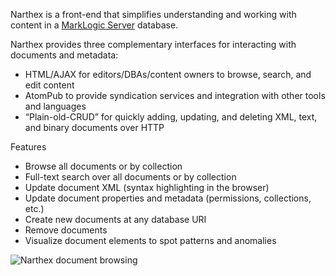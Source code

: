 Narthex is a front-end that simplifies understanding and working with content in a [MarkLogic Server](http://www.marklogic.com/product/marklogic-server.html) database.

Narthex provides three complementary interfaces for interacting with documents and metadata:

*  HTML/AJAX for editors/DBAs/content owners to browse, search, and edit content
*  AtomPub to provide syndication services and integration with other tools and languages
*  “Plain-old-CRUD” for quickly adding, updating, and deleting XML, text, and binary documents over HTTP

Features
*  Browse all documents or by collection
*  Full-text search over all documents or by collection
*  Update document XML (syntax highlighting in the browser)
*  Update document properties and metadata (permissions, collections, etc.)
*  Create new documents at any database URI
*  Remove documents
*  Visualize document elements to spot patterns and anomalies

![Narthex document browsing](http://makeig.com/marklogic/narthex-documents.png)